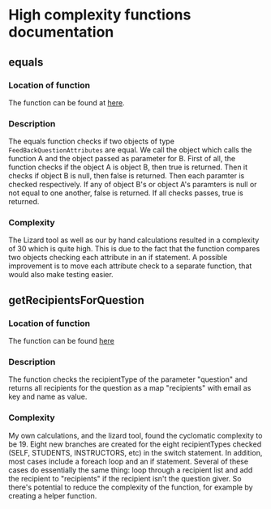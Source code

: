# High complexity functions documentation

## equals
### Location of function
The function can be found at [here](https://github.com/software-fundamentals/teammates/blob/master/src/main/java/teammates/common/datatransfer/attributes/FeedbackQuestionAttributes.java).

### Description
The equals function checks if two objects of type `FeedBackQuestionAttributes` are equal. We call the object which calls the function A and the object passed as parameter for B. First of all, the function checks if the object A is object B, then true is returned. Then it checks if object B is null, then false is returned. Then each paramter is checked respectively. If any of object B's or object A's paramters is null or not equal to one another, false is returned. If all checks passes, true is returned.

### Complexity
The Lizard tool as well as our by hand calculations resulted in a complexity of 30 which is quite high. This is due to the fact that the function compares two objects checking each attribute in an if statement. A possible improvement is to move each attribute check to a separate function, that would also make testing easier.

## getRecipientsForQuestion
### Location of function
The function can be found [here](https://github.com/software-fundamentals/teammates/blob/master/src/main/java/teammates/logic/core/FeedbackQuestionsLogic.java)

### Description
The function checks the recipientType of the parameter "question" and returns all recipients for the question as a map "recipients" with email as key and name as value.

### Complexity
My own calculations, and the lizard tool, found the cyclomatic complexity to be 19.
Eight new branches are created for the eight recipientTypes checked (SELF, STUDENTS, INSTRUCTORS, etc) in the switch statement. In addition, most cases include a foreach loop and an if statement. Several of these cases do essentially the same thing: loop through a recipient list and add the recipient to "recipients" if the recipient isn't the question giver. So there's potential to reduce the complexity of the function, for example by creating a helper function.
